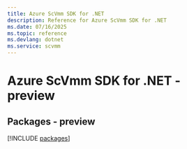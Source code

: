 ```yaml
---
title: Azure ScVmm SDK for .NET
description: Reference for Azure ScVmm SDK for .NET
ms.date: 07/16/2025
ms.topic: reference
ms.devlang: dotnet
ms.service: scvmm
---
```

# Azure ScVmm SDK for .NET - preview
## Packages - preview
[!INCLUDE [packages](scvmm-index.md)]